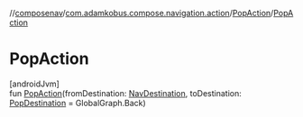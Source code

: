//[composenav](../../../index.md)/[com.adamkobus.compose.navigation.action](../index.md)/[PopAction](index.md)/[PopAction](-pop-action.md)

# PopAction

[androidJvm]\
fun [PopAction](-pop-action.md)(fromDestination: [NavDestination](../../com.adamkobus.compose.navigation.destination/-nav-destination/index.md), toDestination: [PopDestination](../../com.adamkobus.compose.navigation.destination/-pop-destination/index.md) = GlobalGraph.Back)
